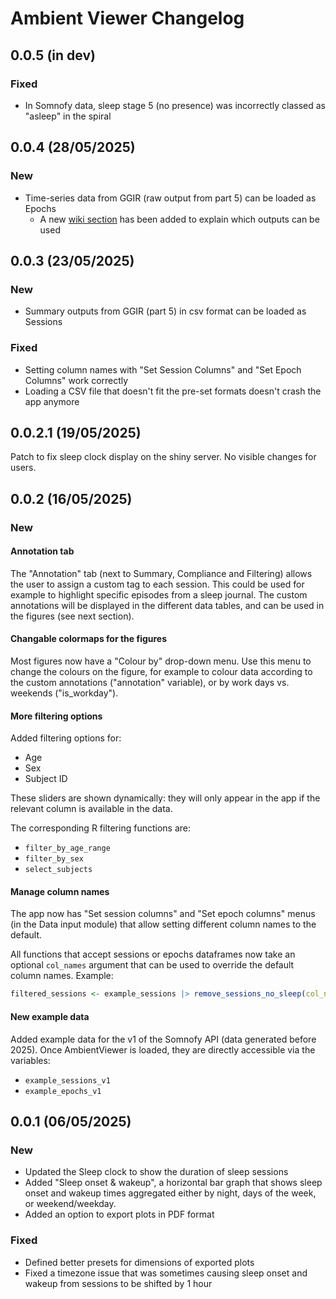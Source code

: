 # Ambient Viewer Changelog

## 0.0.5 (in dev)

### Fixed

- In Somnofy data, sleep stage 5 (no presence) was incorrectly classed as "asleep" in the spiral

## 0.0.4 (28/05/2025)

### New

- Time-series data from GGIR (raw output from part 5) can be loaded as Epochs
  - A new [wiki section](https://github.com/chronopsychiatry/AmbientViewer/wiki/Using-GGIR-data) has been added to explain which outputs can be used

## 0.0.3 (23/05/2025)

### New

- Summary outputs from GGIR (part 5) in csv format can be loaded as Sessions

### Fixed

- Setting column names with "Set Session Columns" and "Set Epoch Columns" work correctly
- Loading a CSV file that doesn't fit the pre-set formats doesn't crash the app anymore

## 0.0.2.1 (19/05/2025)

Patch to fix sleep clock display on the shiny server. No visible changes for users.

## 0.0.2 (16/05/2025)

### New

#### Annotation tab

The "Annotation" tab (next to Summary, Compliance and Filtering) allows the user to assign a custom tag to each session. This could be used for example to highlight specific episodes from a sleep journal. The custom annotations will be displayed in the different data tables, and can be used in the figures (see next section).

#### Changable colormaps for the figures

Most figures now have a "Colour by" drop-down menu. Use this menu to change the colours on the figure, for example to colour data according to the custom annotations ("annotation" variable), or by work days vs. weekends ("is_workday").

#### More filtering options

Added filtering options for:

- Age
- Sex
- Subject ID

These sliders are shown dynamically: they will only appear in the app if the relevant column is available in the data.

The corresponding R filtering functions are:

- `filter_by_age_range`
- `filter_by_sex`
- `select_subjects`

#### Manage column names

The app now has "Set session columns" and "Set epoch columns" menus (in the Data input module) that allow setting different column names to the default.

All functions that accept sessions or epochs dataframes now take an optional `col_names` argument that can be used to override the default column names. Example:

```r
filtered_sessions <- example_sessions |> remove_sessions_no_sleep(col_names = list(sleep_period = "time_asleep"))
```

#### New example data

Added example data for the v1 of the Somnofy API (data generated before 2025). Once AmbientViewer is loaded, they are directly accessible via the variables:

- `example_sessions_v1`
- `example_epochs_v1`

## 0.0.1 (06/05/2025)

### New

- Updated the Sleep clock to show the duration of sleep sessions
- Added "Sleep onset & wakeup", a horizontal bar graph that shows sleep onset and wakeup times aggregated either by night, days of the week, or weekend/weekday.
- Added an option to export plots in PDF format

### Fixed

- Defined better presets for dimensions of exported plots
- Fixed a timezone issue that was sometimes causing sleep onset and wakeup from sessions to be shifted by 1 hour
